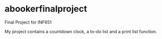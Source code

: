 # abookerfinalproject
 Final Project for INF651

My project contains a countdown clock, a to-do list and a print list function.

